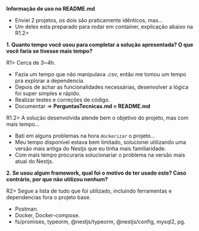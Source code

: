 **Informação de uso no README.md**
- Enviei 2 projetos, os dois são praticamente idênticos, mas...
- Um deles esta preparado para rodar em container, explicação abaixo na R1.2>

**1. Quanto tempo você usou para completar a solução apresentada? O que você faria se tivesse mais tempo?**

R1> Cerca de 3~4h.
- Fazia um tempo que não manipulava .csv, então me tomou um tempo pra explorar a dependencia.
- Depois de achar as funcionalidades necessárias, desenvolver a lógica foi super simples e rápido.
- Realizar testes e correções de código.
- Documentar => **PerguntasTecnicas.md** e **README.md**

R1.2> A solução desenvolvida atende bem o objetivo do projeto, mas com mais tempo...
- Bati em alguns problemas na hora `dockerizar` o projeto...
- Meu tempo disponível estava bem limitado, solucionei utilizando uma versão mais antiga do Nestjs que eu tinha mais familiaridade.
- Com mais tempo procuraria solucionariar o problema na versão mais atual do Nestjs.

**2. Se usou algum framework, qual foi o motivo de ter usado este? Caso contrário, por que não utilizou nenhum?**

R2> Segue a lista de tudo que foi utilizado, incluindo ferramentas e dependencias fora o projeto base.
- Postman.
- Docker, Docker-compose.
- fs/promises, typeorm, @nestjs/typeorm, @nestjs/config, mysql2, pg.